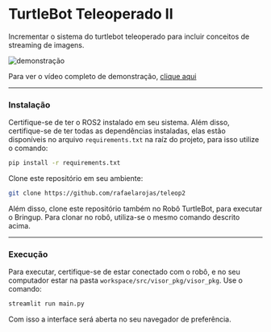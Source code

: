 # TurtleBot Teleoperado II
Incrementar o sistema do turtlebot teleoperado para incluir conceitos de streaming de imagens.

![demonstração](image.gif)

Para ver o vídeo completo de demonstração, [clique aqui](https://drive.google.com/file/d/10XEeT9QCCaneT5DlxN_ckrrdG_zL5hOW/view?usp=sharing)

---

### Instalação

Certifique-se de ter o ROS2 instalado em seu sistema. Além disso, certifique-se de ter todas as dependências instaladas, elas estão disponíveis no arquivo `requirements.txt` na raíz do projeto, para isso utilize o comando:

```bash
pip install -r requirements.txt
```

Clone este repositório em seu ambiente:


```bash
git clone https://github.com/rafaelarojas/teleop2
```

Além disso, clone este repositório também no Robô TurtleBot, para executar o Bringup. Para clonar no robô, utiliza-se o mesmo comando descrito acima.

---

### Execução

Para executar, certifique-se de estar conectado com o robô, e no seu computador estar na pasta `workspace/src/visor_pkg/visor_pkg`. Use o comando:

```bash
streamlit run main.py
```

Com isso a interface será aberta no seu navegador de preferência.